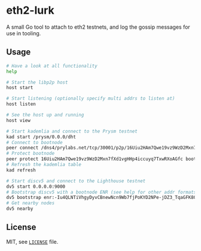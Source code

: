 # eth2-lurk

A small Go tool to attach to eth2 testnets, and log the gossip messages for use in tooling.

## Usage

```bash
# Have a look at all functionality
help

# Start the libp2p host
host start

# Start listening (optionally specify multi addrs to listen at)
host listen

# See the host up and running
host view

# Start kademlia and connect to the Prysm testnet
kad start /prysm/0.0.0/dht
# Connect to bootnode
peer connect /dns4/prylabs.net/tcp/30001/p2p/16Uiu2HAm7Qwe19vz9WzD2Mxn7fXd1vgHHp4iccuyq7TxwRXoAGfc
# Protect bootnode
peer protect 16Uiu2HAm7Qwe19vz9WzD2Mxn7fXd1vgHHp4iccuyq7TxwRXoAGfc bootnode
# Refresh the kademlia table
kad refresh

# Start discv5 and connect to the Lighthouse testnet
dv5 start 0.0.0.0:9000
# Bootstrap discv5 with a bootnode ENR (see help for other addr formats)
dv5 bootstrap enr:-Iu4QLNTiVhgyDyvCBnewNcn9Wb7fjPoKYD2NPe-jDZ3_TqaGFK8CcWr7ai7w9X8Im_ZjQYyeoBP_luLLBB4wy39gQ4JgmlkgnY0gmlwhCOhiGqJc2VjcDI1NmsxoQMrmBYg_yR_ZKZKoLiChvlpNqdwXwodXmgw_TRow7RVwYN0Y3CCIyiDdWRwgiMo
# Get nearby nodes
dv5 nearby

```
## License

MIT, see [`LICENSE`](./LICENSE) file.
